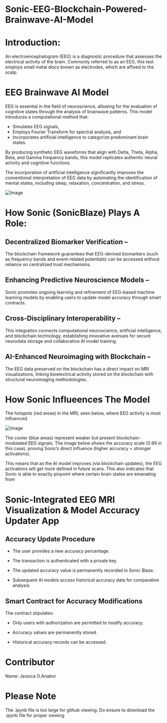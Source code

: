 # Sonic-EEG-Blockchain-Powered-Brainwave-AI-Model

# Introduction: 

An electroencephalogram (EEG) is a diagnostic procedure that assesses the electrical activity of the brain. Commonly referred to as an EEG, this test employs small metal discs known as electrodes, which are affixed to the scalp. 

# EEG Brainwave AI Model
EEG is essential in the field of neuroscience, allowing for the evaluation of cognitive states through the analysis of brainwave patterns. This model introduces a computational method that:

- Simulates EEG signals, 
- Employs Fourier Transform for spectral analysis, and 
- Incorporates artificial intelligence to categorize predominant brain states. 

By producing synthetic EEG waveforms that align with Delta, Theta, Alpha, Beta, and Gamma frequency bands, this model replicates authentic neural activity and cognitive functions.

The incorporation of artificial intelligence significantly improves the conventional interpretation of EEG data by automating the identification of mental states, including sleep, relaxation, concentration, and stress. 

![Image](https://github.com/user-attachments/assets/cd5461cd-7260-49b7-91c3-7b94a59f9163)


# How Sonic (SonicBlaze) Plays A Role:


## Decentralized Biomarker Verification – 
The blockchain framework guarantees that EEG-derived biomarkers (such as frequency bands and event-related potentials) can be accessed without reliance on centralized trust mechanisms.

## Enhancing Predictive Neuroscience Models – 
Sonic promotes ongoing learning and refinement of EEG-based machine learning models by enabling users to update model accuracy through smart contracts.

## Cross-Disciplinary Interoperability – 
This integration connects computational neuroscience, artificial intelligence, and blockchain technology, establishing innovative avenues for secure neurodata storage and collaborative AI model training.

## AI-Enhanced Neuroimaging with Blockchain – 
The EEG data preserved on the blockchain has a direct impact on MRI visualizations, linking bioelectrical activity stored on the blockchain with structural neuroimaging methodologies.

# How Sonic Influeences The Model
The hotspots (red areas) in the MRI, seen below, where EEG activity is most influenced.

![Image](https://github.com/user-attachments/assets/04427a6f-b564-4c21-8e53-cb1d08fb45b7)

The cooler (blue areas) represent weaker but present blockchain-modulated EEG signals.
The image below shows the accuracy scale (0.99 in this case), proving Sonic’s direct influence (higher accuracy = stronger activations).

This means that as the AI model improves (via blockchain updates), the EEG activations will get more defined in future scans. This also indicates that Sonic is able to exactly pinpoint where certain brain states are emanating from


# Sonic-Integrated EEG MRI Visualization & Model Accuracy Updater App

## Accuracy Update Procedure  

- The user provides a new accuracy percentage.
  
- The transaction is authenticated with a private key.  

- The updated accuracy value is permanently recorded in Sonic Blaze. 
 
- Subsequent AI models access historical accuracy data for comparative analysis.  

## Smart Contract for Accuracy Modifications  

The contract stipulates: 

- Only users with authorization are permitted to modify accuracy.  

- Accuracy values are permanently stored.  

- Historical accuracy records can be accessed.

# Contributor
Name: Jessica O.Anabor

# Please Note
The .ipynb file is too large for github viewing. Do ensure to download the .ipynb file for proper viewing


